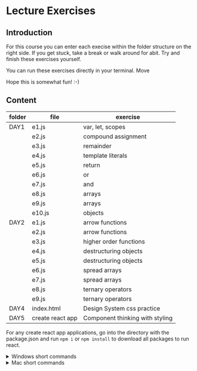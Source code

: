 # Lecture Exercises

## Introduction

For this course you can enter each execise within the folder structure on the right side. If you get stuck, take a break or walk around for abit. Try and finish these exercises yourself.

You can run these exercises directly in your terminal. Move

Hope this is somewhat fun! :-)

## Content

| folder | file             | exercise                        |
| ------ | ---------------- | ------------------------------- |
| DAY1   | e1.js            | var, let, scopes                |
|        | e2.js            | compound assignment             |
|        | e3.js            | remainder                       |
|        | e4.js            | template literals               |
|        | e5.js            | return                          |
|        | e6.js            | or                              |
|        | e7.js            | and                             |
|        | e8.js            | arrays                          |
|        | e9.js            | arrays                          |
|        | e10.js           | objects                         |
| DAY2   | e1.js            | arrow functions                 |
|        | e2.js            | arrow functions                 |
|        | e3.js            | higher order functions          |
|        | e4.js            | destructuring objects           |
|        | e5.js            | destructuring objects           |
|        | e6.js            | spread arrays                   |
|        | e7.js            | spread arrays                   |
|        | e8.js            | ternary operators               |
|        | e9.js            | ternary operators               |
| DAY4   | index.html       | Design System css practice      |
| DAY5   | create react app | Component thinking with styling |

For any create react app applications, go into the directory with the package.json and run `npm i` or `npm install` to download all packages to run react.

<details>
  <summary>Windows short commands</summary>

# Commands

write `code .` in the correct folder to open vscode inside folder, if you have set vscode to your [PATH](https://www.freecodecamp.org/news/how-to-open-visual-studio-code-from-your-terminal/).

| command                     | action                     |
| --------------------------- | -------------------------- |
| ctrl + C                    | Copy                       |
| ctrl + V                    | Paste                      |
| ctrl + X                    | Cut                        |
| ctrl + Z                    | Undo                       |
| ctrl + shift + Z / ctrl + Y | Redo                       |
| ctrl + shift + V            | paste text without styling |
| shift + arrow keys          | select text                |
| ctrl + F                    | Search on page             |

ctrl + D

## Windows

| command                                              | action                                          |
| ---------------------------------------------------- | ----------------------------------------------- |
| dir/ls                                               | List files and folders                          |
| cls                                                  | Clear the terminal screen                       |
| cd                                                   | Full path of current folder/directory           |
| cd..                                                 | Go back in directory                            |
| cd <path to directory>                               | Move in folder structure                        |
| mkdir <newFolderName>                                | Create new directory in current directory       |
| mkdir newFolder                                      | Create new directory in current directory       |
| echo '' > <fileName> / echo 'some-text' > <fileName> | Create new file                                 |
| type <fileName>                                      | Concatenate and print a file                    |
| ren <oldFolderName> <newFolderName>                  | Rename a directory                              |
| robocopy <myFolder> <path to destination directory>  | Copy a directory                                |
| copy myFile <path to destination directory>          | Copy a file                                     |
| move <myFolder> <path to destination directory>      | Move a directory                                |
| del myFile                                           | Remove a file\*                                 |
| rmdir <folderName>                                   | Remove a directory.\*                           |
| rm -r                                                | Remove a folder with it's content (recursive)\* |
| rm \*.pdf                                            | Remove everything with pdf file ending \*       |

\*Be careful when deleting! You won't be able to get anything back!

Let the terminal suggest to shorten your writing time. Write a command and tab through all the folder and file options. Or write the first 2 letters and tab to finish the foldername or filename. You can chain multiple folder structure and let the terminal suggest all of them. Use ctrl + space if you want a full folder view.

### vscode commands Windows

| command          | action                                 |
| ---------------- | -------------------------------------- |
| shift + alt + A  | Toggle block comment                   |
| ctrl + /         | Toggle line comment                    |
| shift + tab      | Remove tabs on multiple lines          |
| ctrl + backspace | Removes words                          |
| ctrl + F         | Search on file                         |
| ctrl + shift + F | Search the whole folder structure      |
| command + D      | Select more and more of the same words |

| command                                                           | action                                      |
| ----------------------------------------------------------------- | ------------------------------------------- |
| ctrl + enter                                                      | Insert line below                           |
| shift + ctrl + enter                                              | Insert line above                           |
| alt + UP / alt + DOWN                                             | Move line position                          |
| ctrl + LEFT / ctrl + RIGHT                                        | Move between words                          |
| shift + alt + UP / shift + alt + UP                               | Copy line above or below                    |
| shift + ctrl + alt + UP / shift + ctrl + alt + DOWN / alt + click | Add multiple cursor markers along Y axis    |
| shift + ctrl + L                                                  | Select all occurrences of current selection |

| command          | action                 |
| ---------------- | ---------------------- |
| ctrl + B         | Toggle sidebar         |
| shift + ctrl + E | File structure sidebar |
| shift + ctrl + X | Extension sidebar      |

[More](https://www.shortcutfoo.com/app/dojos/vscode-win/cheatsheet)

### brower and vscode commands Windows

| command          | action                         |
| ---------------- | ------------------------------ |
| ctrl + R         | Reload page                    |
| ctrl + shift + R | Hard reload                    |
| ctrl + T         | Get a new tab/window           |
| ctrl + shitf T   | Get the closed tab/window back |
| alt + tab        | Switch between programs        |

### To exit terminal use

| command  |
| -------- |
| ctrl + c |

### To exit vim use

| command | action                            |
| ------- | --------------------------------- |
| :q      | to quit.                          |
| :q!     | to quit without saving data/file. |
| :x      | save and quit.                    |
| :qa     | to quit all open files.           |

</details>

<details>
  <summary>Mac short commands</summary>

# Commands

write `code .` in the correct folder to open vscode inside folder, if you have set vscode to your [PATH](https://www.freecodecamp.org/news/how-to-open-visual-studio-code-from-your-terminal/).

| command                   | action                     |
| ------------------------- | -------------------------- |
| cmd + C                   | Copy                       |
| cmd + V                   | Paste                      |
| cmd + X                   | Cut                        |
| cmd + Z                   | Undo                       |
| cmd + shift + Z / cmd + Y | Redo                       |
| cmd + shift + V           | paste text without styling |
| shift + arrow keys        | select text                |
| cmd + F                   | Search on page             |

## Mac

| command                                          | action                                          |
| ------------------------------------------------ | ----------------------------------------------- |
| ls                                               | List files and folders                          |
| clear                                            | Clear the terminal screen                       |
| pwd                                              | Full path of current folder/directory           |
| cd..                                             | Go back in directory                            |
| cd <path to directory>                           | Move in folder structure                        |
| mkdir <newFolderName>                            | Create new directory in current directory       |
| mkdir newFolder                                  | Create new directory in current directory       |
| touch <fileName>                                 | Create new file                                 |
| cat <fileName>                                   | Concatenate and print a file                    |
| mv <oldFolderName> <newFolderName>               | Rename a directory                              |
| cp -r <myFolder> <path to destination directory> | Copy a directory                                |
| cp myFile <path to destination directory>        | Copy a file                                     |
| mv <myFolder> <path to destination directory>    | Move a directory                                |
| rm myFile                                        | Remove a file\*                                 |
| rmdir <folderName>                               | Remove a directory.\*                           |
| rm -r                                            | Remove a folder with it's content (recursive)\* |
| rm \*.pdf                                        | Remove everything with pdf file ending \*       |

\*Be careful when deleting! You won't be able to get anything back!

Let the terminal suggest to shorten your writing time. Write a command and tab through all the folder and file options. Or write the first 2 letters and tab to finish the foldername or filename. You can chain multiple folder structure and let the terminal suggest all of them. Use cmd + space if you want a full folder view.

### vscode commands Mac

| command             | action                                 |
| ------------------- | -------------------------------------- |
| Shift + Option + A  | Toggle block comment                   |
| Command + /         | Toggle line comment                    |
| shift + tab /       | Remove tabs on multiple lines          |
| option + backspace  | Removes words                          |
| command + backspace | Remove line                            |
| command + F         | Search on file                         |
| command + shift + F | Search the whole folder structure      |
| command + D         | Select more and more of the same words |

| command                                                         | action                                      |
| --------------------------------------------------------------- | ------------------------------------------- |
| command + enter                                                 | Insert line below                           |
| shift + command + enter                                         | Insert line above                           |
| option + UP / option + DOWN                                     | Move line position                          |
| ctrl + LEFT / ctrl + RIGHT                                      | Move between words                          |
| shift + option + UP / shift + option + UP                       | Copy line above or below                    |
| option + commmand + UP / option + commmand + DOWN / alt + click | Add multiple cursor markers along Y axis    |
| shift + command + L                                             | Select all occurrences of current selection |

| command            | action                 |
| ------------------ | ---------------------- |
| command + B        | Toggle sidebar         |
| command + ctrl + E | File structure sidebar |
| command + ctrl + X | Extension sidebar      |

[More](https://www.shortcutfoo.com/app/dojos/vscode-win/cheatsheet)

### brower and vscode commands Mac

| command             | action                         |
| ------------------- | ------------------------------ |
| command + R         | Reload page                    |
| command + shift + R | Hard reload                    |
| command + T         | Get a new tab/window           |
| command + shitf + T | Get the closed tab/window back |
| command + tab       | Switch between programs        |

### To exit terminal use

| command |
| ------- |
| cmd + c |

### To exit vim use

| command | action                            |
| ------- | --------------------------------- |
| :q      | to quit.                          |
| :q!     | to quit without saving data/file. |
| :x      | save and quit.                    |
| :qa     | to quit all open files.           |

</details>
